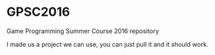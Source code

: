 # GPSC2016
Game Programming Summer Course 2016 repository

I made us a project we can use, you can just pull it and it should work.
